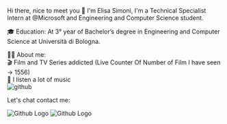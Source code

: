 Hi there, nice to meet you 👋
I'm Elisa Simoni, I'm a Technical Specialist Intern at @Microsoft and Engineering and Computer Science student.

🎓 Education:
At 3° year of Bachelor’s degree in Engineering and Computer Science at Università di Bologna.


👨‍💻 About me:<br>
🎬 Film and TV Series addicted (Live Counter Of Number of Film I have seen -> 1556)<br>
🎵 I listen a lot of music <br>![github](https://user-images.githubusercontent.com/73821477/236170047-1765662f-d5df-4f56-95ed-d3ca060f9966.png)


Let's chat contact me:
<!--
[<img src="![github](https://user-images.githubusercontent.com/73821477/236170047-1765662f-d5df-4f56-95ed-d3ca060f9966.png)#gh-dark-mode-only" width="25"/>](https://github.com/xeli00)
[<img src="https://s18955.pcdn.co/wp-content/uploads/2018/02/github.png#gh-dark-mode-only" width="25"/>](https://github.com/xeli00)*/
-->

![Github Logo](![github](https://user-images.githubusercontent.com/73821477/236170047-1765662f-d5df-4f56-95ed-d3ca060f9966.png)#gh-dark-mode-only)
![Github Logo](https://s18955.pcdn.co/wp-content/uploads/2018/02/github.png#gh-dark-mode-only#gh-light-mode-only)
